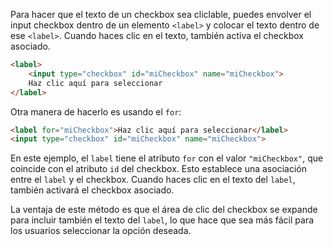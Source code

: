 Para hacer que el texto de un checkbox sea cliclable, puedes envolver el input checkbox dentro de un elemento `<label>` y colocar el texto dentro de ese `<label>`. Cuando haces clic en el texto, también activa el checkbox asociado.

```html
<label>
    <input type="checkbox" id="miCheckbox" name="miCheckbox">
    Haz clic aquí para seleccionar
</label>
```

Otra manera de hacerlo es usando el `for`:
```html
<label for="miCheckbox">Haz clic aquí para seleccionar</label>
<input type="checkbox" id="miCheckbox" name="miCheckbox">
```

En este ejemplo, el `label` tiene el atributo `for` con el valor `"miCheckbox"`, que coincide con el atributo `id` del checkbox. Esto establece una asociación entre el `label` y el checkbox. Cuando haces clic en el texto del `label`, también activará el checkbox asociado.

La ventaja de este método es que el área de clic del checkbox se expande para incluir también el texto del `label`, lo que hace que sea más fácil para los usuarios seleccionar la opción deseada.